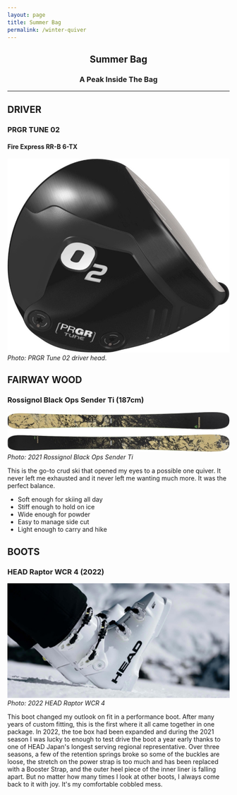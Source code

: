 ```yaml
---
layout: page
title: Summer Bag
permalink: /winter-quiver
---
```


## <center>Summer Bag</center>
### <center>A Peak Inside The Bag</center>

***

## DRIVER
###  PRGR TUNE 02
#### Fire Express RR-B 6-TX
![Photo of PRGR Tune 02.](/assets/img/bag-prgr-driver.jpeg)
*Photo: PRGR Tune 02 driver head.*



## FAIRWAY WOOD
### Rossignol Black Ops Sender Ti (187cm)
![Photo of Rossignol Black Ops Sender Ti skis](/assets/img/2021-rossignol-blackops-sender-ti.jpeg)
*Photo: 2021 Rossignol Black Ops Sender Ti*

This is the go-to crud ski that opened my eyes to a possible one quiver. It never left me exhausted and it never left me wanting much more. It was the perfect balance.
* Soft enough for skiing all day
* Stiff enough to hold on ice
* Wide enough for powder
* Easy to manage side cut
* Light enough to carry and hike

## BOOTS
### HEAD Raptor WCR 4 (2022)
![Photo of HEAD Raptor WCR 4 Ski boots](/assets/img/head-raptor-ski-boots.jpeg)
*Photo: 2022 HEAD Raptor WCR 4*

This boot changed my outlook on fit in a performance boot. After many years of custom fitting, this is the first where it all came together in one package. In 2022, the toe box had been expanded and during the 2021 season I was lucky to enough to test drive the boot a year early thanks to one of HEAD Japan's longest serving regional representative. Over three seasons, a few of the retention springs broke so some of the buckles are loose, the stretch on the power strap is too much and has been replaced with a Booster Strap, and the outer heel piece of the inner liner is falling apart. But no matter how many times I look at other boots, I always come back to it with joy. It's my comfortable cobbled mess.
